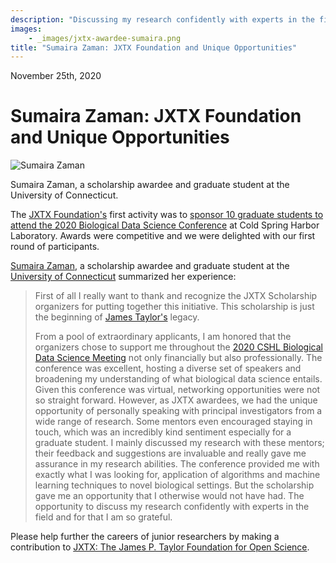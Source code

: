 ```yaml
---
description: "Discussing my research confidently with experts in the field"
images:
    - _images/jxtx-awardee-sumaira.png
title: "Sumaira Zaman: JXTX Foundation and Unique Opportunities"
---
```


<Date>November 25th, 2020</Date>

# Sumaira Zaman: JXTX Foundation and Unique Opportunities

<Image alt="Sumaira Zaman" image={props.images[0]}></Image>
<figcaption>Sumaira Zaman, a scholarship awardee and graduate student at the University of Connecticut.</figcaption>

The [JXTX Foundation's][1] first activity was to [sponsor 10 graduate students to attend the 2020 Biological Data Science Conference][2] at Cold Spring Harbor Laboratory. Awards were competitive and we were delighted with our first round of participants.

[Sumaira Zaman][3], a scholarship awardee and graduate student at the [University of Connecticut][4] summarized her experience:

> First of all I really want to thank and recognize the JXTX Scholarship organizers for putting together this initiative. This scholarship is just the beginning of [James Taylor's][5] legacy.
>
> From a pool of extraordinary applicants, I am honored that the organizers chose to support me throughout the [2020 CSHL Biological Data Science Meeting][6] not only financially but also professionally. The conference was excellent, hosting a diverse set of speakers and broadening my understanding of what biological data science entails. Given this conference was virtual, networking opportunities were not so straight forward. However, as JXTX awardees, we had the unique opportunity of personally speaking with principal investigators from a wide range of research. Some mentors even encouraged staying in touch, which was an incredibly kind sentiment especially for a graduate student. I mainly discussed my research with these mentors; their feedback and suggestions are invaluable and really gave me assurance in my research abilities. The conference provided me with exactly what I was looking for, application of algorithms and machine learning techniques to novel biological settings. But the scholarship gave me an opportunity that I otherwise would not have had. The opportunity to discuss my research confidently with experts in the field and for that I am so grateful.

Please help further the careers of junior researchers by making a contribution to [JXTX: The James P. Taylor Foundation for Open Science][1].

[1]: /foundation/about-the-jxtx-foundation
[2]: /news/2020-10-jxtx-awardees/
[3]: https://sumairazaman.weebly.com/
[4]: https://uconn.edu/
[5]: https://galaxyproject.org/jxtx/
[6]: https://meetings.cshl.edu/meetings.aspx?meet=DATA&year=20
